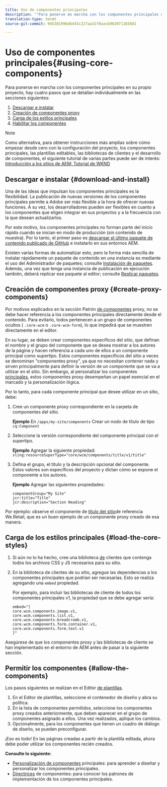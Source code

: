 ```yaml
---
title: Uso de componentes principales
description: '"Para ponerse en marcha con los componentes principales de su propio proyecto, hay que seguir tres pasos: descargar e instalar, crear componentes proxy, cargar los estilos principales y permitir los componentes en las plantillas".'
translation-type: tm+mt
source-git-commit: 945381996db443c227aa31f0aacb963071165681

---
```



# Uso de componentes principales{#using-core-components}

Para ponerse en marcha con los componentes [](developing.md) principales en su propio proyecto, hay cuatro pasos que se detallan individualmente en las secciones siguientes:

1. [Descargar e instalar](#download-and-install)
1. [Creación de componentes proxy](#create-proxy-components)
1. [Carga de los estilos principales](#load-the-core-styles)
1. [Habilitar los componentes](#allow-the-components)

>[!NOTE]
>
>Como alternativa, para obtener instrucciones más amplias sobre cómo empezar desde cero con la configuración del proyecto, los componentes principales, las plantillas editables, las bibliotecas de clientes y el desarrollo de componentes, el siguiente tutorial de varias partes puede ser de interés:\
>[Introducción a los sitios de AEM: Tutorial de WKND](wknd-tutorial.md)

## Descargar e instalar {#download-and-install}

Una de las ideas que impulsan los componentes principales es la flexibilidad. La publicación de nuevas versiones de los componentes principales permite a Adobe ser más flexible a la hora de ofrecer nuevas funciones. A su vez, los desarrolladores pueden ser flexibles en cuanto a los componentes que eligen integrar en sus proyectos y a la frecuencia con la que desean actualizarlos.

Por este motivo, los componentes principales no forman parte del inicio rápido cuando se inician en modo de producción (sin contenido de muestra). Por lo tanto, el primer paso es [descargar el último paquete de contenido publicado de GitHub](https://github.com/adobe/aem-core-wcm-components/releases/latest) e instalarlo en sus entornos AEM.

Existen varias formas de automatizar esto, pero la forma más sencilla de instalar rápidamente un paquete de contenido en una instancia es mediante el uso del Administrador de paquetes; consulte [Instalación de paquetes](https://docs.adobe.com/content/help/en/experience-manager-65/administering/contentmanagement/package-manager.html#installing-packages). Además, una vez que tenga una instancia de publicación en ejecución también, deberá replicar ese paquete al editor; consulte [Replicar paquetes](https://docs.adobe.com/content/help/en/experience-manager-65/administering/contentmanagement/package-manager.html#replicating-packages).

<!-- 

Comment Type: annotation
Last Modified By: ims-author-CE1E2CE451D1F0680A490D45@AdobeID
Last Modified Date: 2017-04-17T16:42:59.142-0400

Should we be promoting embedding the core-component package as an artifact in a customer application, reasoning as follows: 1) a customer application is required to leverage core components (at a minimum, proxy components must be defined) 2) a customer application must be updated to leverage new versions of core components (since it requires adjusting the sling:resourceSuperType to point at the new version of the component) It seems the only time theres an advantage to installing a release directly is if a bug-fix (non version-changing) release of core-components is cut, and it doesnt coincide with an application deployment. WDYT? For example, recommend doing this for ACS Commons which has a similar use-case (https://adobe-consulting-services.github.io/acs-aem-commons/pages/maven.html) We can of course keep the instructions for manually deploying, since some will want to do this, or the bug-fix use-case will appear.

 -->

## Creación de componentes proxy {#create-proxy-components}

Por motivos explicados en la sección Patrón [de componentes](guidelines.md#proxy-component-pattern) proxy, no se debe hacer referencia a los componentes principales directamente desde el contenido. Para evitarlo, todos pertenecen a un grupo de componentes ocultos ( `.core-wcm` o `.core-wcm-form`), lo que impedirá que se muestren directamente en el editor.

En su lugar, se deben crear componentes específicos del sitio, que definan el nombre y el grupo del componente que se desea mostrar a los autores de la página y hacen referencia a cada uno de ellos a un componente principal como supertipo. Estos componentes específicos del sitio a veces se denominan &quot;componentes proxy&quot;, ya que no necesitan contener nada y sirven principalmente para definir la versión de un componente que se va a utilizar en el sitio. Sin embargo, al personalizar los componentes [principales](customizing.md), estos componentes proxy desempeñan un papel esencial en el marcado y la personalización lógica.

Por lo tanto, para cada componente principal que desee utilizar en un sitio, debe:

1. Cree un componente proxy correspondiente en la carpeta de componentes del sitio.

   **Ejemplo** En `/apps/my-site/components` Crear un nodo de título de tipo `cq:Component`

1. Seleccione la versión correspondiente del componente principal con el supertipo.

   **Ejemplo** Agregar la siguiente propiedad:\
   `sling:resourceSuperType="core/wcm/components/title/v1/title"`

1. Defina el grupo, el título y la descripción opcional del componente. Estos valores son específicos del proyecto y dictan cómo se expone el componente a los autores.

   **Ejemplo** Agregar las siguientes propiedades:

   ```shell
   componentGroup="My Site"
   jcr:title="Title"  
   jcr:description="Section Heading"
   ```

Por ejemplo: observe el componente de [título del sitio](https://github.com/Adobe-Marketing-Cloud/aem-sample-we-retail/blob/master/ui.apps/src/main/content/jcr_root/apps/weretail/components/content/title/.content.xml)de referencia We.Retail, que es un buen ejemplo de un componente proxy creado de esa manera.

## Carga de los estilos principales {#load-the-core-styles}

<!-- 

Comment Type: annotation
Last Modified By: ims-author-CE1E2CE451D1F0680A490D45@AdobeID
Last Modified Date: 2017-04-17T16:57:16.414-0400

Styles is odd in that most Core Components do not have CSS; very few even have structural CSS (breadcrumbs, list) It may be more apt to title this section: Load the Core JavaScript and CSS or Load the Core Client Libraries ?

 -->

<!-- 

Comment Type: annotation
Last Modified By: ims-author-CE1E2CE451D1F0680A490D45@AdobeID
Last Modified Date: 2017-04-17T17:41:37.115-0400

This section seems to cover the "sites" clientlibs for core components; Do we need a section for ensuring the editor clientlibs are loaded in the Page Editor? Pending: https://github.com/Adobe-Marketing-Cloud/aem-core-wcm-components/issues/15

 -->

<!-- 

Comment Type: annotation
Last Modified By: cotescu
Last Modified Date: 2018-03-09T10:45:52.812-0500

Load the Core Client Libraries sounds way better

 -->

1. Si aún no lo ha hecho, cree una biblioteca [de](https://docs.adobe.com/content/help/en/experience-manager-65/developing/introduction/clientlibs.html) clientes que contenga todos los archivos CSS y JS necesarios para su sitio.
1. En la biblioteca de clientes de su sitio, agregue las dependencias a los componentes principales que podrían ser necesarias. Esto se realiza agregando una `embed` propiedad.

   Por ejemplo, para incluir las bibliotecas de cliente de todos los componentes principales v1, la propiedad que se debe agregar sería:

   ```shell
   embed="[  
   core.wcm.components.image.v1,  
   core.wcm.components.list.v1,  
   core.wcm.components.breadcrumb.v1,  
   core.wcm.components.form.container.v1,  
   core.wcm.components.form.text.v1  
   ]"
   ```

Asegúrese de que los componentes proxy y las bibliotecas de cliente se han implementado en el entorno de AEM antes de pasar a la siguiente sección.

## Permitir los componentes {#allow-the-components}

Los pasos siguientes se realizan en el Editor [de plantillas](https://docs.adobe.com/content/help/en/experience-manager-cloud-service/sites/authoring/features/templates.html).

1. En el Editor de plantillas, seleccione el contenedor de diseño y abra su política.
1. En la lista de componentes permitidos, seleccione los componentes proxy creados anteriormente, que deben aparecer en el grupo de componentes asignado a ellos. Una vez realizados, aplique los cambios.
1. Opcionalmente, para los componentes que tienen un cuadro de diálogo de diseño, se pueden preconfigurar.

¡Eso es todo! En las páginas creadas a partir de la plantilla editada, ahora debe poder utilizar los componentes recién creados.

**Consulte lo siguiente:**

* [Personalización de componentes](customizing.md) principales: para aprender a diseñar y personalizar los componentes principales.
* [Directrices](guidelines.md) de componentes: para conocer los patrones de implementación de los componentes principales.
